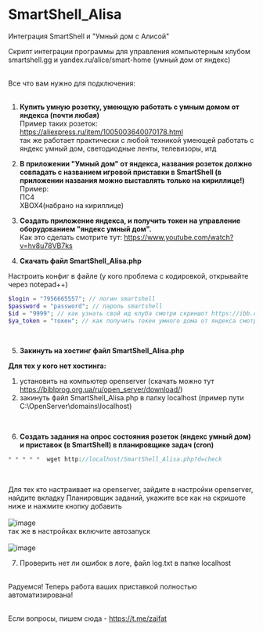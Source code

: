 # SmartShell_Alisa
Интеграция SmartShell и "Умный дом с Алисой"

Скрипт интеграции программы для управления компьютерным клубом smartshell.gg и yandex.ru/alice/smart-home (умный дом от яндекс)<br><br>

Все что вам нужно для подключения:<br><br>

1. <b>Купить умную розетку, умеющую работать с умным домом от яндекса (почти любая)</b><br>
Пример таких розеток:<br>
https://aliexpress.ru/item/1005003640070178.html<br>
так же работает практически с любой техникой умеющей работать с яндекс умный дом, светодиодные ленты, телевизоры, итд<br>

2. <b>В приложении "Умный дом" от яндекса, названия розеток должно совпадать с названием игровой приставки в SmartShell (в приложении названия можно выставлять только на кириллице!)</b><br>
Пример:<br>
ПС4<br>
ХВОХ4(набрано на кириллице)<br>

3. <b>Создать приложение яндекса, и получить токен на управление оборудованием "яндекс умный дом".</b><br>
Как это сделать смотрите тут: https://www.youtube.com/watch?v=hv8u78VB7ks<br>

4. <b>Скачать файл SmartShell_Alisa.php </b>

Настроить конфиг в файле (у кого проблема с кодировкой, открывайте через notepad++)

```PHP
$login = "7956665557"; // логин smartshell
$password = "password"; // пароль smartshell
$id = "9999"; // как узнать свой ид клуба смотри скриншот https://ibb.co/fC2m0gD
$ya_token = "токен"; // как получить токен умного дома от яндекса смотрите http://www.youtube.com/watch?v=zHcx-TD4ZPU
```
<br>

5. <b>Закинуть на хостинг файл SmartShell_Alisa.php</b>

<b>Для тех у кого нет хостинга:</b> 
1) установить на компьютер openserver (скачать можно тут https://biblprog.org.ua/ru/open_server/download/)
2) закинуть файл SmartShell_Alisa.php в папку localhost (пример пути C:\OpenServer\domains\localhost)
<br>

6. <b>Создать задания на опрос состояния розеток (яндекс умный дом) и приставок (в SmartShell) в планировщике задач (cron)</b> <br>
```PHP
* * * * *  wget http://localhost/SmartShell_Alisa.php?d=check
```
<br>

Для тех кто настраивает на openserver, зайдите в настройки openserver, найдите вкладку Планировщик заданий, укажите все как на скришоте ниже и нажмите кнопку добавить <br><br>
![image](https://user-images.githubusercontent.com/33205124/193473603-b5da8b87-801d-4207-949e-e2b61f74d4ea.png)<br>
так же в настройках включите автозапуск<br><br>
![image](https://user-images.githubusercontent.com/33205124/193473508-87239679-1178-415c-9425-cbe1ae00c75b.png)
<br>


7. Проверить нет ли ошибок в логе, файл log.txt в папке localhost<br><br>

Радуемся! Теперь работа ваших приставкой полностью автоматизирована!<br><br>


Если вопросы, пишем сюда - https://t.me/zaifat
